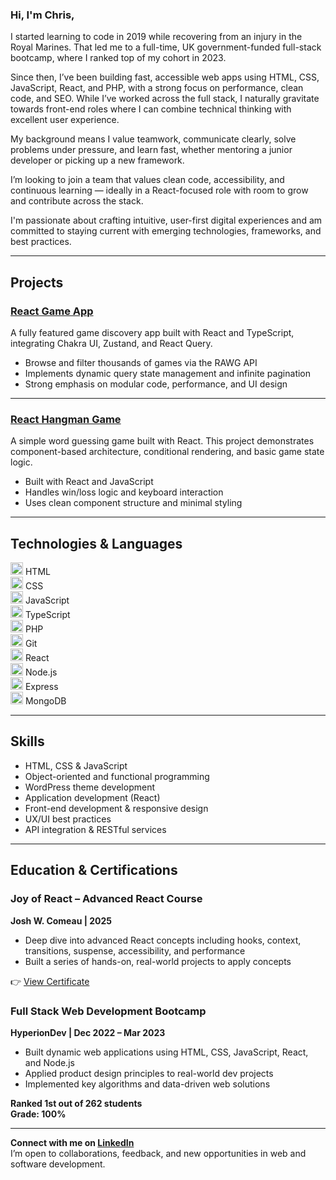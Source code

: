 ### Hi, I'm Chris,

I started learning to code in 2019 while recovering from an injury in the Royal Marines. That led me to a full-time, UK government-funded full-stack bootcamp, where I ranked top of my cohort in 2023.

Since then, I’ve been building fast, accessible web apps using HTML, CSS, JavaScript, React, and PHP, with a strong focus on performance, clean code, and SEO. While I’ve worked across the full stack, I naturally gravitate towards front-end roles where I can combine technical thinking with excellent user experience.

My background means I value teamwork, communicate clearly, solve problems under pressure, and learn fast, whether mentoring a junior developer or picking up a new framework.

I’m looking to join a team that values clean code, accessibility, and continuous learning — ideally in a React-focused role with room to grow and contribute across the stack.

I'm passionate about crafting intuitive, user-first digital experiences and am committed to staying current with emerging technologies, frameworks, and best practices.

---

## Projects

### [React Game App](https://github.com/ChrisR08/react-game-app)
A fully featured game discovery app built with React and TypeScript, integrating Chakra UI, Zustand, and React Query.

- Browse and filter thousands of games via the RAWG API
- Implements dynamic query state management and infinite pagination
- Strong emphasis on modular code, performance, and UI design

---

### [React Hangman Game](https://github.com/ChrisR08/React-Hangman-Game)
A simple word guessing game built with React. This project demonstrates component-based architecture, conditional rendering, and basic game state logic.

- Built with React and JavaScript
- Handles win/loss logic and keyboard interaction
- Uses clean component structure and minimal styling

---

## Technologies & Languages

<img src="https://cdn.jsdelivr.net/gh/devicons/devicon/icons/html5/html5-original-wordmark.svg" height="20" width="20" /> HTML  
<img src="https://cdn.jsdelivr.net/gh/devicons/devicon/icons/css3/css3-original-wordmark.svg" height="20" width="20" /> CSS  
<img src="https://cdn.jsdelivr.net/gh/devicons/devicon/icons/javascript/javascript-original.svg" height="20" width="20" /> JavaScript  
<img src="https://cdn.jsdelivr.net/gh/devicons/devicon/icons/typescript/typescript-original.svg" height="20" width="20" /> TypeScript  
<img src="https://cdn.jsdelivr.net/gh/devicons/devicon/icons/php/php-original.svg" height="20" width="20" /> PHP  
<img src="https://cdn.jsdelivr.net/gh/devicons/devicon/icons/git/git-original.svg" height="20" width="20" /> Git  
<img src="https://cdn.jsdelivr.net/gh/devicons/devicon/icons/react/react-original.svg" height="20" width="20" /> React  
<img src="https://cdn.jsdelivr.net/gh/devicons/devicon/icons/nodejs/nodejs-original.svg" height="20" width="20" /> Node.js  
<img src="https://cdn.jsdelivr.net/gh/devicons/devicon/icons/express/express-original.svg" height="20" width="20" /> Express  
<img src="https://cdn.jsdelivr.net/gh/devicons/devicon/icons/mongodb/mongodb-original-wordmark.svg" height="20" width="20" /> MongoDB  

---

## Skills

- HTML, CSS & JavaScript
- Object-oriented and functional programming
- WordPress theme development
- Application development (React)
- Front-end development & responsive design
- UX/UI best practices
- API integration & RESTful services

---

## Education & Certifications

### Joy of React – Advanced React Course
**Josh W. Comeau | 2025**

- Deep dive into advanced React concepts including hooks, context, transitions, suspense, accessibility, and performance  
- Built a series of hands-on, real-world projects to apply concepts  

👉 [View Certificate](https://courses.joshwcomeau.com/certificate/683790e5c59ecdc722582a35)

### Full Stack Web Development Bootcamp  
**HyperionDev | Dec 2022 – Mar 2023**

- Built dynamic web applications using HTML, CSS, JavaScript, React, and Node.js
- Applied product design principles to real-world dev projects
- Implemented key algorithms and data-driven web solutions

**Ranked 1st out of 262 students**  
**Grade: 100%**

---

**Connect with me on [LinkedIn](https://www.linkedin.com/in/chris-roberts-859281258/)**  
I’m open to collaborations, feedback, and new opportunities in web and software development.
